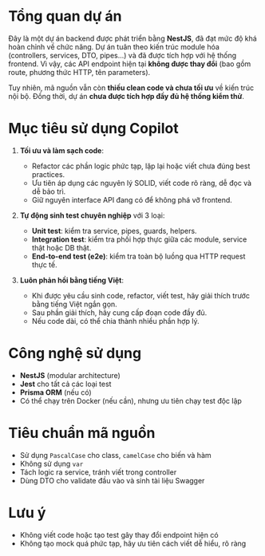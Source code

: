 # Tổng quan dự án

Đây là một dự án backend được phát triển bằng **NestJS**, đã đạt mức độ khá hoàn chỉnh về chức năng. Dự án tuân theo kiến trúc module hóa (controllers, services, DTO, pipes...) và đã được tích hợp với hệ thống frontend. Vì vậy, các API endpoint hiện tại **không được thay đổi** (bao gồm route, phương thức HTTP, tên parameters).

Tuy nhiên, mã nguồn vẫn còn **thiếu clean code và chưa tối ưu** về kiến trúc nội bộ. Đồng thời, dự án **chưa được tích hợp đầy đủ hệ thống kiểm thử**.

# Mục tiêu sử dụng Copilot

1. **Tối ưu và làm sạch code**:

   - Refactor các phần logic phức tạp, lặp lại hoặc viết chưa đúng best practices.
   - Ưu tiên áp dụng các nguyên lý SOLID, viết code rõ ràng, dễ đọc và dễ bảo trì.
   - Giữ nguyên interface API đang có để không phá vỡ frontend.

2. **Tự động sinh test chuyên nghiệp** với 3 loại:

   - **Unit test**: kiểm tra service, pipes, guards, helpers.
   - **Integration test**: kiểm tra phối hợp thực giữa các module, service thật hoặc DB thật.
   - **End-to-end test (e2e)**: kiểm tra toàn bộ luồng qua HTTP request thực tế.

3. **Luôn phản hồi bằng tiếng Việt**:
   - Khi được yêu cầu sinh code, refactor, viết test, hãy giải thích trước bằng tiếng Việt ngắn gọn.
   - Sau phần giải thích, hãy cung cấp đoạn code đầy đủ.
   - Nếu code dài, có thể chia thành nhiều phần hợp lý.

# Công nghệ sử dụng

- **NestJS** (modular architecture)
- **Jest** cho tất cả các loại test
- **Prisma ORM** (nếu có)
- Có thể chạy trên Docker (nếu cần), nhưng ưu tiên chạy test độc lập

# Tiêu chuẩn mã nguồn

- Sử dụng `PascalCase` cho class, `camelCase` cho biến và hàm
- Không sử dụng `var`
- Tách logic ra service, tránh viết trong controller
- Dùng DTO cho validate đầu vào và sinh tài liệu Swagger

# Lưu ý

- Không viết code hoặc tạo test gây thay đổi endpoint hiện có
- Không tạo mock quá phức tạp, hãy ưu tiên cách viết dễ hiểu, rõ ràng
